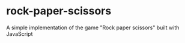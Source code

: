 # rock-paper-scissors
A simple implementation of the game "Rock paper scissors" built with JavaScript

